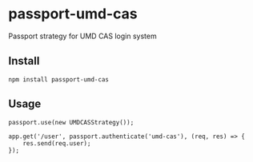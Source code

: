# passport-umd-cas

Passport strategy for UMD CAS login system

## Install
    npm install passport-umd-cas

## Usage
    passport.use(new UMDCASStrategy());

    app.get('/user', passport.authenticate('umd-cas'), (req, res) => {
        res.send(req.user);
    });
